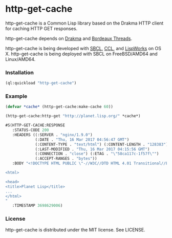 # http-get-cache

http-get-cache is a Common Lisp library based on the Drakma HTTP
client for caching HTTP GET responses.

http-get-cache depends on [Drakma](http://www.weitz.de/drakma/)
and
[Bordeaux Threads](https://common-lisp.net/project/bordeaux-threads/).

http-get-cache is being developed
with [SBCL](http://sbcl.org/), [CCL](http://ccl.clozure.com/),
and [LispWorks](http://www.lispworks.com/) on OS X.  http-get-cache is
being deployed with SBCL on FreeBSD/AMD64 and Linux/AMD64.


### Installation

```lisp
(ql:quickload "http-get-cache")
```

### Example

```lisp
(defvar *cache* (http-get-cache:make-cache 60))

(http-get-cache:http-get "http://planet.lisp.org/" *cache*)

#S(HTTP-GET-CACHE:RESPONSE
   :STATUS-CODE 200
   :HEADERS ((:SERVER . "nginx/1.9.0")
             (:DATE . "Thu, 16 Mar 2017 04:56:47 GMT")
             (:CONTENT-TYPE . "text/html") (:CONTENT-LENGTH . "128383")
             (:LAST-MODIFIED . "Thu, 16 Mar 2017 04:15:56 GMT")
             (:CONNECTION . "close") (:ETAG . "\"58ca117c-1f57f\"")
             (:ACCEPT-RANGES . "bytes"))
   :BODY "<!DOCTYPE HTML PUBLIC \"-//W3C//DTD HTML 4.01 Transitional//EN\" \"http://www.w3.org/TR/html4/loose.dtd\">

<html>

<head>
<title>Planet Lisp</title>
...
</html>
"
   :TIMESTAMP 3698629006)

```

### License

http-get-cache is distributed under the MIT license. See LICENSE.
